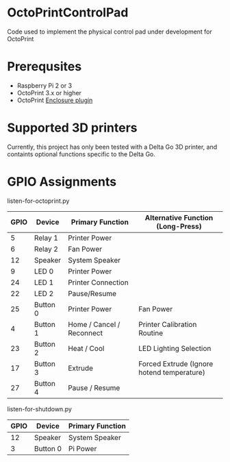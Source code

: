 # OctoPrintControlPad
Code used to implement the physical control pad under development for OctoPrint

# Prerequsites
* Raspberry Pi 2 or 3
* OctoPrint 3.x or higher
* OctoPrint [Enclosure plugin](https://plugins.octoprint.org/plugins/enclosure/)

# Supported 3D printers
Currently, this project has only been tested with a Delta Go 3D printer, and containts optional functions specific to the Delta Go.

# GPIO Assignments
listen-for-octoprint.py

GPIO | Device   | Primary Function          | Alternative Function (Long-Press)
---- | -------- | ------------------------- | -------------
5    | Relay 1  | Printer Power             | 
6    | Relay 2  | Fan Power                 | 
12   | Speaker  | System Speaker            | 
9    | LED 0    | Printer Power             | 
24   | LED 1    | Printer Connection        | 
22   | LED 2    | Pause/Resume              | 
25   | Button 0 | Printer Power             | Fan Power
4    | Button 1 | Home / Cancel / Reconnect | Printer Calibration Routine
23   | Button 2 | Heat / Cool               | LED Lighting Selection
17   | Button 3 | Extrude                   | Forced Extrude (Ignore hotend temperature)
27   | Button 4 | Pause / Resume            | 

listen-for-shutdown.py

GPIO | Device   | Primary Function
---- | -------- | ----------------
12   | Speaker  | System Speaker
3    | Button 0 | Pi Power
